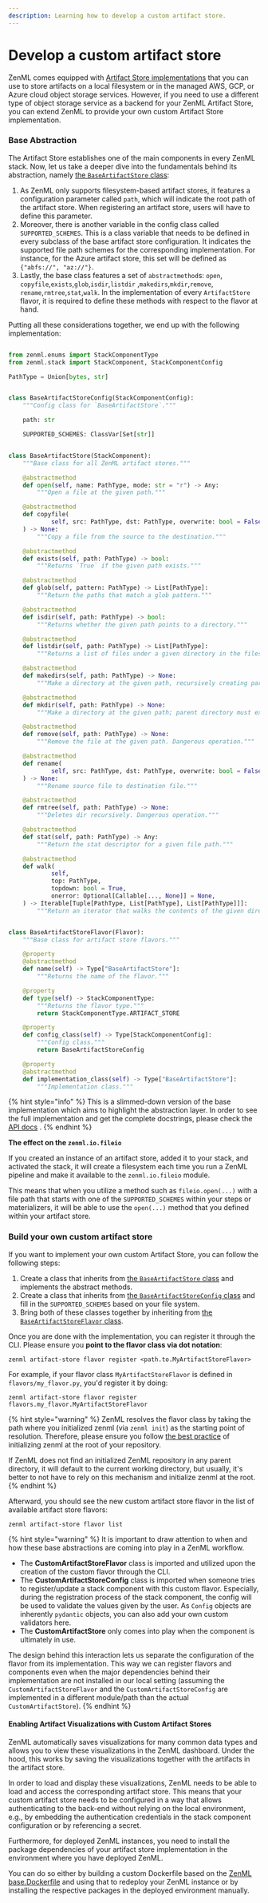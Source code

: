 ```yaml
---
description: Learning how to develop a custom artifact store.
---
```


# Develop a custom artifact store

ZenML comes equipped with [Artifact Store implementations](artifact-stores.md#artifact-store-flavors) that you can use
to store artifacts on a local filesystem or in the managed AWS, GCP, or Azure cloud object storage services. However, if
you need to use a different type of object storage service as a backend for your ZenML Artifact Store, you can extend
ZenML to provide your own custom Artifact Store implementation.

### Base Abstraction

The Artifact Store establishes one of the main components in every ZenML stack. Now, let us take a deeper dive into the
fundamentals behind its abstraction,
namely [the `BaseArtifactStore` class](https://apidocs.zenml.io/latest/core\_code\_docs/core-artifact\_stores/#zenml.artifact\_stores.base\_artifact\_store.BaseArtifactStore):

1. As ZenML only supports filesystem-based artifact stores, it features a configuration parameter called `path`, which
   will indicate the root path of the artifact store. When registering an artifact store, users will have to define this
   parameter.
2. Moreover, there is another variable in the config class called `SUPPORTED_SCHEMES`. This is a class variable that
   needs to be defined in every subclass of the base artifact store configuration. It indicates the supported file path
   schemes for the corresponding implementation. For instance, for the Azure artifact store, this set will be defined
   as `{"abfs://", "az://"}`.
3. Lastly, the base class features a set of `abstractmethod`s: `open`, `copyfile`,`exists`,`glob`,`isdir`,`listdir`
   ,`makedirs`,`mkdir`,`remove`, `rename`,`rmtree`,`stat`,`walk`. In the implementation of every `ArtifactStore` flavor,
   it is required to define these methods with respect to the flavor at hand.

Putting all these considerations together, we end up with the following implementation:

```python

from zenml.enums import StackComponentType
from zenml.stack import StackComponent, StackComponentConfig

PathType = Union[bytes, str]


class BaseArtifactStoreConfig(StackComponentConfig):
    """Config class for `BaseArtifactStore`."""

    path: str

    SUPPORTED_SCHEMES: ClassVar[Set[str]]


class BaseArtifactStore(StackComponent):
    """Base class for all ZenML artifact stores."""

    @abstractmethod
    def open(self, name: PathType, mode: str = "r") -> Any:
        """Open a file at the given path."""

    @abstractmethod
    def copyfile(
            self, src: PathType, dst: PathType, overwrite: bool = False
    ) -> None:
        """Copy a file from the source to the destination."""

    @abstractmethod
    def exists(self, path: PathType) -> bool:
        """Returns `True` if the given path exists."""

    @abstractmethod
    def glob(self, pattern: PathType) -> List[PathType]:
        """Return the paths that match a glob pattern."""

    @abstractmethod
    def isdir(self, path: PathType) -> bool:
        """Returns whether the given path points to a directory."""

    @abstractmethod
    def listdir(self, path: PathType) -> List[PathType]:
        """Returns a list of files under a given directory in the filesystem."""

    @abstractmethod
    def makedirs(self, path: PathType) -> None:
        """Make a directory at the given path, recursively creating parents."""

    @abstractmethod
    def mkdir(self, path: PathType) -> None:
        """Make a directory at the given path; parent directory must exist."""

    @abstractmethod
    def remove(self, path: PathType) -> None:
        """Remove the file at the given path. Dangerous operation."""

    @abstractmethod
    def rename(
            self, src: PathType, dst: PathType, overwrite: bool = False
    ) -> None:
        """Rename source file to destination file."""

    @abstractmethod
    def rmtree(self, path: PathType) -> None:
        """Deletes dir recursively. Dangerous operation."""

    @abstractmethod
    def stat(self, path: PathType) -> Any:
        """Return the stat descriptor for a given file path."""

    @abstractmethod
    def walk(
            self,
            top: PathType,
            topdown: bool = True,
            onerror: Optional[Callable[..., None]] = None,
    ) -> Iterable[Tuple[PathType, List[PathType], List[PathType]]]:
        """Return an iterator that walks the contents of the given directory."""


class BaseArtifactStoreFlavor(Flavor):
    """Base class for artifact store flavors."""

    @property
    @abstractmethod
    def name(self) -> Type["BaseArtifactStore"]:
        """Returns the name of the flavor."""

    @property
    def type(self) -> StackComponentType:
        """Returns the flavor type."""
        return StackComponentType.ARTIFACT_STORE

    @property
    def config_class(self) -> Type[StackComponentConfig]:
        """Config class."""
        return BaseArtifactStoreConfig

    @property
    @abstractmethod
    def implementation_class(self) -> Type["BaseArtifactStore"]:
        """Implementation class."""
```

{% hint style="info" %}
This is a slimmed-down version of the base implementation which aims to highlight the abstraction layer. In order to see
the full implementation and get the complete docstrings, please check
the [API docs](https://apidocs.zenml.io/latest/core\_code\_docs/core-artifact\_stores/#zenml.artifact\_stores.base\_artifact\_store.BaseArtifactStore)
.
{% endhint %}

**The effect on the `zenml.io.fileio`**

If you created an instance of an artifact store, added it to your stack, and activated the stack, it will create a
filesystem each time you run a ZenML pipeline and make it available to the `zenml.io.fileio` module.

This means that when you utilize a method such as `fileio.open(...)` with a file path that starts with one of
the `SUPPORTED_SCHEMES` within your steps or materializers, it will be able to use the `open(...)` method that you
defined within your artifact store.

### Build your own custom artifact store

If you want to implement your own custom Artifact Store, you can follow the following steps:

1. Create a class that inherits
   from [the `BaseArtifactStore` class](https://apidocs.zenml.io/latest/core\_code\_docs/core-artifact\_stores/#zenml.artifact\_stores.base\_artifact\_store.BaseArtifactStore)
   and implements the abstract methods.
2. Create a class that inherits from [the `BaseArtifactStoreConfig` class](custom.md) and fill in
   the `SUPPORTED_SCHEMES` based on your file system.
3. Bring both of these classes together by inheriting from [the `BaseArtifactStoreFlavor` class](custom.md).

Once you are done with the implementation, you can register it through the CLI. Please ensure you **point to the flavor
class via dot notation**:

```shell
zenml artifact-store flavor register <path.to.MyArtifactStoreFlavor>
```

For example, if your flavor class `MyArtifactStoreFlavor` is defined in `flavors/my_flavor.py`, you'd register it by
doing:

```shell
zenml artifact-store flavor register flavors.my_flavor.MyArtifactStoreFlavor
```

{% hint style="warning" %}
ZenML resolves the flavor class by taking the path where you initialized zenml (via `zenml init`) as the starting point
of resolution. Therefore, please ensure you
follow [the best practice](/docs/book/user-guide/starter-guide/follow-best-practices.md) of initializing zenml
at the root of your repository.

If ZenML does not find an initialized ZenML repository in any parent directory, it will default to the current working
directory, but usually, it's better to not have to rely on this mechanism and initialize zenml at the root.
{% endhint %}

Afterward, you should see the new custom artifact store flavor in the list of available artifact store flavors:

```shell
zenml artifact-store flavor list
```

{% hint style="warning" %}
It is important to draw attention to when and how these base abstractions are coming into play in a ZenML workflow.

* The **CustomArtifactStoreFlavor** class is imported and utilized upon the creation of the custom flavor through the
  CLI.
* The **CustomArtifactStoreConfig** class is imported when someone tries to register/update a stack component with this
  custom flavor. Especially, during the registration process of the stack component, the config will be used to validate
  the values given by the user. As `Config` objects are inherently `pydantic` objects, you can also add your own custom
  validators here.
* The **CustomArtifactStore** only comes into play when the component is ultimately in use.

The design behind this interaction lets us separate the configuration of the flavor from its implementation. This way we
can register flavors and components even when the major dependencies behind their implementation are not installed in
our local setting (assuming the `CustomArtifactStoreFlavor` and the `CustomArtifactStoreConfig` are implemented in a
different module/path than the actual `CustomArtifactStore`).
{% endhint %}

#### Enabling Artifact Visualizations with Custom Artifact Stores

ZenML automatically saves visualizations for many common data types and allows you to view these visualizations in the
ZenML dashboard. Under the hood, this works by saving the visualizations together with the artifacts in the artifact
store.

In order to load and display these visualizations, ZenML needs to be able to load and access the corresponding artifact
store. This means that your custom artifact store needs to be configured in a way that allows authenticating to the
back-end without relying on the local environment, e.g., by embedding the authentication credentials in the stack
component configuration or by referencing a secret.

Furthermore, for deployed ZenML instances, you need to install the package dependencies of your artifact store
implementation in the environment where you have deployed ZenML.

You can do so either by building a custom Dockerfile based on
the [ZenML base.Dockerfile](https://github.com/zenml-io/zenml/blob/main/docker/base.Dockerfile) and using that to
redeploy your ZenML instance or by installing the respective packages in the deployed environment manually.
